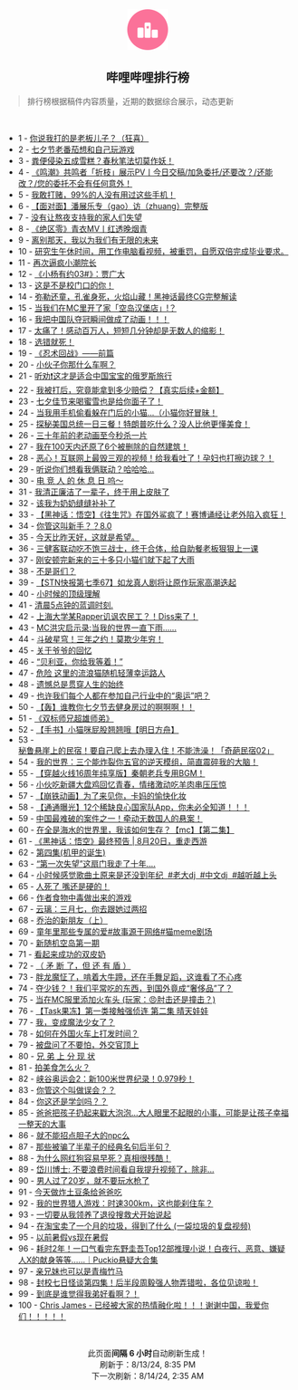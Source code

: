 <div align="center">
    <img src="./assets/icon_rank.png" alt="logo" />
    <h2>哔哩哔哩排行榜</h>
</div>

> 排行榜根据稿件内容质量，近期的数据综合展示，动态更新

<br />

<ul><li><span>1 - <a href=https://www.bilibili.com/BV1ub421J7vH>你说我打的是老板儿子？（狂喜）</a></span></li><li><span>2 - <a href=https://www.bilibili.com/BV1dE4m1R7LG>七夕节老番茄想和自己玩游戏</a></span></li><li><span>3 - <a href=https://www.bilibili.com/BV1gr421M73D>粪便侵染五成雪糕？春秋笔法切莫作妖！</a></span></li><li><span>4 - <a href=https://www.bilibili.com/BV14i421a7Hx>《鸣潮》共鸣者「折枝」展示PV丨今日交稿/加急委托/还要改？/还能改？/您的委托不会有任何意外！</a></span></li><li><span>5 - <a href=https://www.bilibili.com/BV18142187Eh>我敢打赌，99%的人没有用过这些手机！</a></span></li><li><span>6 - <a href=https://www.bilibili.com/BV1fW42197Bb>【面对面】潘展乐专（gao）访（zhuang）完整版</a></span></li><li><span>7 - <a href=https://www.bilibili.com/BV1JT421678K>没有让熬夜支持我的家人们失望</a></span></li><li><span>8 - <a href=https://www.bilibili.com/BV11S421X7hy>《绝区零》青衣MV丨红透晚烟青</a></span></li><li><span>9 - <a href=https://www.bilibili.com/BV1fy411i79o>离别那天，我以为我们有无限的未来</a></span></li><li><span>10 - <a href=https://www.bilibili.com/BV1KW42197ua>研究生午休时间，用工作电脑看视频，被重罚，自愿双倍完成毕业要求。</a></span></li><li><span>11 - <a href=https://www.bilibili.com/BV1yE4m1R7NY>再次逼疯小潮院长</a></span></li><li><span>12 - <a href=https://www.bilibili.com/BV1M1421t7dH>《小杨有约03#》：贾广大</a></span></li><li><span>13 - <a href=https://www.bilibili.com/BV1hi421a7hk>这是不是校门口的你！</a></span></li><li><span>14 - <a href=https://www.bilibili.com/BV1vT42167Qi>弥勒还童，孔雀身死，火焰山藏！黑神话最终CG完整解读</a></span></li><li><span>15 - <a href=https://www.bilibili.com/BV1kr421M7Ki>当我们在MC里开了家「空岛汉堡店」!？</a></span></li><li><span>16 - <a href=https://www.bilibili.com/BV1ZT42167Ao>我把中国队夺冠瞬间做成了动画！！！</a></span></li><li><span>17 - <a href=https://www.bilibili.com/BV1eU411U7VY>太痛了！感动百万人，短短几分钟却是无数人的缩影！</a></span></li><li><span>18 - <a href=https://www.bilibili.com/BV1ox4y1x7BM>选错就死！</a></span></li><li><span>19 - <a href=https://www.bilibili.com/BV1VE4m1d76e>《忍术回战》——前篇</a></span></li><li><span>20 - <a href=https://www.bilibili.com/BV1SNYQeTEeG>小伙子你那什么车啊？</a></span></li><li><span>21 - <a href=https://www.bilibili.com/BV1R4421U7rs>听劝❗这才是适合中国宝宝的俄罗斯旅行</a></span></li><li><span>22 - <a href=https://www.bilibili.com/BV1uH4y1c7MY>我被打后，究竟能拿到多少赔偿？【真实后续+金额】</a></span></li><li><span>23 - <a href=https://www.bilibili.com/BV1gi421a7Qi>七夕佳节来喝蜜雪也是给你面子了！</a></span></li><li><span>24 - <a href=https://www.bilibili.com/BV1Vx4y147tH>当我用手机偷看躲在门后的小猫…（小猫你好冒昧！</a></span></li><li><span>25 - <a href=https://www.bilibili.com/BV1bx4y147b6>探秘美国总统一日三餐！特朗普吃什么？没人比他更懂美食！</a></span></li><li><span>26 - <a href=https://www.bilibili.com/BV1sE4m1d76A>三十年前的老动画至今秒杀一片</a></span></li><li><span>27 - <a href=https://www.bilibili.com/BV1V142187wt>我在100天内还原了6个被删除的自然建筑！</a></span></li><li><span>28 - <a href=https://www.bilibili.com/BV14M4m1y7GD>恶心！互联网上最毁三观的视频！给我看吐了！孕妇也打擦边球？！</a></span></li><li><span>29 - <a href=https://www.bilibili.com/BV1c1421t7ZB>听说你们想看我俩联动？哈哈哈…</a></span></li><li><span>30 - <a href=https://www.bilibili.com/BV1iE4m1R7Ab>电 竞 人 的 休 息 日 呜～</a></span></li><li><span>31 - <a href=https://www.bilibili.com/BV1sE4m1R7hf>我清正廉洁了一辈子，终于用上皮肤了</a></span></li><li><span>32 - <a href=https://www.bilibili.com/BV1TE4m1d7v1>该我为奶奶缝缝补补了</a></span></li><li><span>33 - <a href=https://www.bilibili.com/BV1Hi421a7yH>【黑神话：悟空】《往生咒》在国外鲨疯了！赛博诵经让老外陷入疯狂！</a></span></li><li><span>34 - <a href=https://www.bilibili.com/BV1sr421K7na>你管这叫新手？？8.0</a></span></li><li><span>35 - <a href=https://www.bilibili.com/BV1Ci421h7UU>今天比昨天好，这就是希望。</a></span></li><li><span>36 - <a href=https://www.bilibili.com/BV1ST42167Um>三健客联动吃不饱三战士，终于合体，给自助餐老板狠狠上一课</a></span></li><li><span>37 - <a href=https://www.bilibili.com/BV1JU411S7Za>刚安顿完新来的三十多只小猫们就下起了大雨</a></span></li><li><span>38 - <a href=https://www.bilibili.com/BV1wM4m11716>不是哥们？</a></span></li><li><span>39 - <a href=https://www.bilibili.com/BV1VE421w77G>【STN快报第七季67】如龙真人剧将让原作玩家高潮迭起</a></span></li><li><span>40 - <a href=https://www.bilibili.com/BV1cb421J7Tt>小时候的顶级理解</a></span></li><li><span>41 - <a href=https://www.bilibili.com/BV1mE4m1R7TG>清晨5点钟的蓝调时刻.</a></span></li><li><span>42 - <a href=https://www.bilibili.com/BV1FT421r7gK>上海大学某Rapper讥讽农民工？！Diss来了！</a></span></li><li><span>43 - <a href=https://www.bilibili.com/BV1eS42197kL>MC洪灾启示录:当我的世界一直下雨......</a></span></li><li><span>44 - <a href=https://www.bilibili.com/BV1DH4y1c7bA>斗破星穹！三年之约！莫欺少年穷！</a></span></li><li><span>45 - <a href=https://www.bilibili.com/BV14M4m1y7DU>关于爷爷的回忆</a></span></li><li><span>46 - <a href=https://www.bilibili.com/BV1WS42197sQ>“贝利亚，你给我等着！”</a></span></li><li><span>47 - <a href=https://www.bilibili.com/BV1iM4m117Bn>危险 这里的流浪猫随机轻薄幸运路人</a></span></li><li><span>48 - <a href=https://www.bilibili.com/BV1DW421X7Wx>遗憾总是贯穿人生的始终</a></span></li><li><span>49 - <a href=https://www.bilibili.com/BV1ki421h7qm>也许我们每个人都在参加自己行业中的“奥运”吧？</a></span></li><li><span>50 - <a href=https://www.bilibili.com/BV1AS421d7ME>【轰】谁教你七夕节去健身房过的啊啊啊！！</a></span></li><li><span>51 - <a href=https://www.bilibili.com/BV1kr421K7qD>《双标师兄超雄师弟》</a></span></li><li><span>52 - <a href=https://www.bilibili.com/BV1NS421972h>【手书】小猫咪屁股翘翘哦【明日方舟】</a></span></li><li><span>53 - <a href=https://www.bilibili.com/BV1Li421a7mN>秘鲁悬崖上的民宿！要自己爬上去办理入住！不能洗澡！「奇葩民宿02」</a></span></li><li><span>54 - <a href=https://www.bilibili.com/BV1vx4y1476X>我的世界：三个能炸裂你五官的逆天模组，简直震碎我的大脑！</a></span></li><li><span>55 - <a href=https://www.bilibili.com/BV13E421A7Lj>【穿越火线16周年纯享版】秦朝老兵专用BGM！</a></span></li><li><span>56 - <a href=https://www.bilibili.com/BV1Rr421M7hz>小伙吃新疆大盘鸡回忆青春，情绪激动吃羊肉串压压惊</a></span></li><li><span>57 - <a href=https://www.bilibili.com/BV1eLYjeCEw9>【崩铁动画】为了来见你，卡妈的愉快化妆</a></span></li><li><span>58 - <a href=https://www.bilibili.com/BV1Sf421v7Bi>【通通曝光】12个稀缺良心国家队App，你未必全知道！！！</a></span></li><li><span>59 - <a href=https://www.bilibili.com/BV1W4421S7Vs>中国最难破的案件之一！牵动无数国人的悬案！</a></span></li><li><span>60 - <a href=https://www.bilibili.com/BV1xE421w7Kb>在全是海水的世界里，我该如何生存？【mc】【第二集】</a></span></li><li><span>61 - <a href=https://www.bilibili.com/BV1oH4y1c7Kk>《黑神话：悟空》最终预告 | 8月20日，重走西游</a></span></li><li><span>62 - <a href=https://www.bilibili.com/BV1kS411w73e>第四集(机甲的诞生)</a></span></li><li><span>63 - <a href=https://www.bilibili.com/BV1rw4m1r7Mf>“第一次失望”这扇门我走了十年....</a></span></li><li><span>64 - <a href=https://www.bilibili.com/BV1Ef421i759>小时候感觉歌曲土原来是还没到年纪  #老大dj  #中文dj  #越听越上头</a></span></li><li><span>65 - <a href=https://www.bilibili.com/BV1KS421d78H>人死了 嘴还是硬的！</a></span></li><li><span>66 - <a href=https://www.bilibili.com/BV1vx4y147wU>作者食物中毒做出来的游戏</a></span></li><li><span>67 - <a href=https://www.bilibili.com/BV1aS421X7ms>云璃：三月七，你去跟她过两招</a></span></li><li><span>68 - <a href=https://www.bilibili.com/BV1T4421S7hm>乔治的新朋友（上）</a></span></li><li><span>69 - <a href=https://www.bilibili.com/BV1i8YSeGEKb>童年里那些专属的爱#故事源于网络#猫meme剧场</a></span></li><li><span>70 - <a href=https://www.bilibili.com/BV1c4421f7YE>新随机空岛第一期</a></span></li><li><span>71 - <a href=https://www.bilibili.com/BV1MT421r72L>看起来成功的双皮奶</a></span></li><li><span>72 - <a href=https://www.bilibili.com/BV1ff421q7V4>（ 矛 断 了，但 还 有 盾 ）</a></span></li><li><span>73 - <a href=https://www.bilibili.com/BV1g4421S7is>胖龙魔怔了，啃着大牛蹄，还在手舞足蹈，这谁看了不心疼</a></span></li><li><span>74 - <a href=https://www.bilibili.com/BV1ew4m1k71K>夺少钱？！我们平常吃的东西，到国外竟成“奢侈品”了？</a></span></li><li><span>75 - <a href=https://www.bilibili.com/BV1Z4421U7V9>当在MC服里添加火车头 (玩家：😠肘击还是撞击？)</a></span></li><li><span>76 - <a href=https://www.bilibili.com/BV1QE421w7YA>【Task果冻】第一类接触强侦连 第二集 晴天娃娃</a></span></li><li><span>77 - <a href=https://www.bilibili.com/BV1Ri421h7dm>我，变成魔法少女了？</a></span></li><li><span>78 - <a href=https://www.bilibili.com/BV1fy411e7hN>如何在外国火车上打发时间？</a></span></li><li><span>79 - <a href=https://www.bilibili.com/BV19f421q7J5>被盘问了不要怕，外交官顶上</a></span></li><li><span>80 - <a href=https://www.bilibili.com/BV1fw4m1k7XW>兄 弟 上 分 现 状</a></span></li><li><span>81 - <a href=https://www.bilibili.com/BV1mE4m1R7ES>拍美食怎么火？</a></span></li><li><span>82 - <a href=https://www.bilibili.com/BV1KS421d7sd>峡谷奥运会2：新100米世界纪录！0.979秒！</a></span></li><li><span>83 - <a href=https://www.bilibili.com/BV1y4421Z7iB>你管这个叫做误会？？</a></span></li><li><span>84 - <a href=https://www.bilibili.com/BV1Wz421B7TK>你这还是学剑吗？？</a></span></li><li><span>85 - <a href=https://www.bilibili.com/BV1DZ421N7AT>爸爸把孩子扔起来戳大泡泡...大人眼里不起眼的小事，可能是让孩子幸福一整天的大事</a></span></li><li><span>86 - <a href=https://www.bilibili.com/BV1Cw4m1k7Rf>就不能招点胆子大的npc么</a></span></li><li><span>87 - <a href=https://www.bilibili.com/BV1j2421Z7bb>那些被骗了半辈子的经典名句后半句？</a></span></li><li><span>88 - <a href=https://www.bilibili.com/BV1hW42197b8>为什么网红狗容易早死？真相很残酷！</a></span></li><li><span>89 - <a href=https://www.bilibili.com/BV1kS421X7kr>岱川博士: 不要浪费时间看自我提升视频了，除非…</a></span></li><li><span>90 - <a href=https://www.bilibili.com/BV1jM4m117ud>男人过了20岁，就不要玩水枪了</a></span></li><li><span>91 - <a href=https://www.bilibili.com/BV196YheQEJm>今天做炸土豆条给爸爸吃</a></span></li><li><span>92 - <a href=https://www.bilibili.com/BV1Dw4m1r7EK>我的世界猎人游戏：时速300km，这也能刹住车？</a></span></li><li><span>93 - <a href=https://www.bilibili.com/BV19SYvewEBf>一切要从我领养了退役搜救犬开始说起</a></span></li><li><span>94 - <a href=https://www.bilibili.com/BV1J2421Z7pN>在淘宝卖了一个月的垃圾，得到了什么 (一袋垃圾的复盘视频)</a></span></li><li><span>95 - <a href=https://www.bilibili.com/BV1qr421M7SB>以前暑假vs现在暑假</a></span></li><li><span>96 - <a href=https://www.bilibili.com/BV1Jm42137z5>耗时2年！一口气看完东野圭吾Top12部推理小说！白夜行、恶意、嫌疑人X的献身等等……｜Puckio悬疑大合集</a></span></li><li><span>97 - <a href=https://www.bilibili.com/BV18n4y1f7t3>亲兄妹也可以是青梅竹马</a></span></li><li><span>98 - <a href=https://www.bilibili.com/BV1Ki421a7ES>封校七日怪谈第四集！后半段周毅强人物弄错啦，各位见谅啦！</a></span></li><li><span>99 - <a href=https://www.bilibili.com/BV1nH4y1c7oh>到底是谁觉得我弟好看啊？！</a></span></li><li><span>100 - <a href=https://www.bilibili.com/BV1JS42197vz>Chris James - 已经被大家的热情融化啦！！！谢谢中国，我爱你们！！！！！</a></span></li></ul>

<br />

<p align=center>此页面<b>间隔 6 小时</b>自动刷新生成！<br>刷新于：8/13/24, 8:35 PM<br>下一次刷新：8/14/24, 2:35 AM</p>